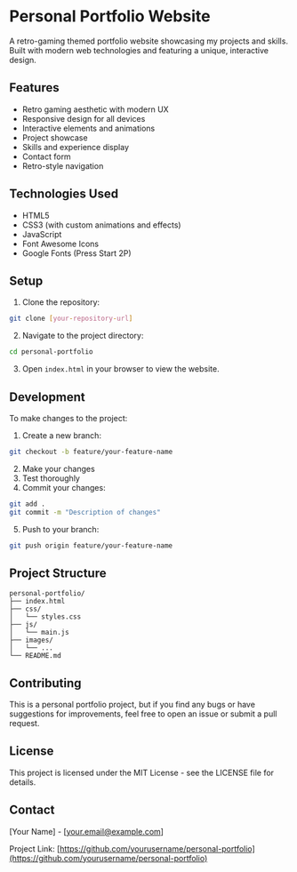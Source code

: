 # Personal Portfolio Website

A retro-gaming themed portfolio website showcasing my projects and skills. Built with modern web technologies and featuring a unique, interactive design.

## Features

- Retro gaming aesthetic with modern UX
- Responsive design for all devices
- Interactive elements and animations
- Project showcase
- Skills and experience display
- Contact form
- Retro-style navigation

## Technologies Used

- HTML5
- CSS3 (with custom animations and effects)
- JavaScript
- Font Awesome Icons
- Google Fonts (Press Start 2P)

## Setup

1. Clone the repository:
```bash
git clone [your-repository-url]
```

2. Navigate to the project directory:
```bash
cd personal-portfolio
```

3. Open `index.html` in your browser to view the website.

## Development

To make changes to the project:

1. Create a new branch:
```bash
git checkout -b feature/your-feature-name
```

2. Make your changes
3. Test thoroughly
4. Commit your changes:
```bash
git add .
git commit -m "Description of changes"
```

5. Push to your branch:
```bash
git push origin feature/your-feature-name
```

## Project Structure

```
personal-portfolio/
├── index.html
├── css/
│   └── styles.css
├── js/
│   └── main.js
├── images/
│   └── ...
└── README.md
```

## Contributing

This is a personal portfolio project, but if you find any bugs or have suggestions for improvements, feel free to open an issue or submit a pull request.

## License

This project is licensed under the MIT License - see the LICENSE file for details.

## Contact

[Your Name] - [your.email@example.com]

Project Link: [https://github.com/yourusername/personal-portfolio](https://github.com/yourusername/personal-portfolio) 